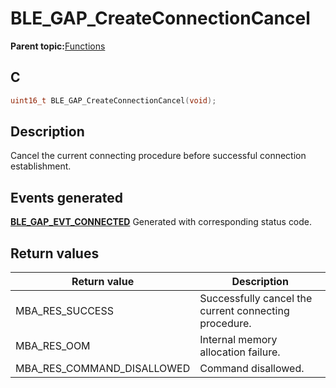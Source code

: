 # BLE\_GAP\_CreateConnectionCancel

**Parent topic:**[Functions](GUID-0DD261BF-40D6-42CD-8806-9B93D259D1CC.md)

## C

```c
uint16_t BLE_GAP_CreateConnectionCancel(void);
```

## Description

Cancel the current connecting procedure before successful connection establishment.

## Events generated

**[BLE\_GAP\_EVT\_CONNECTED](GUID-ADCFB5AA-F06E-4ED9-9227-592A5CE40F39.md)** Generated with corresponding status code.

## Return values

|Return value|Description|
|------------|-----------|
|MBA\_RES\_SUCCESS|Successfully cancel the current connecting procedure.|
|MBA\_RES\_OOM|Internal memory allocation failure.|
|MBA\_RES\_COMMAND\_DISALLOWED|Command disallowed.|

